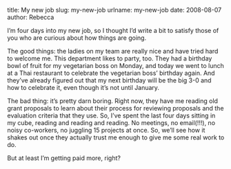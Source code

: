 title: My new job
slug: my-new-job
urlname: my-new-job
date: 2008-08-07
author: Rebecca

I&#x02bc;m four days into my new job, so I thought I&#x02bc;d write a bit to
satisfy those of you who are curious about how things are going.

The good things: the ladies on my team are really nice and have tried hard to
welcome me. This department likes to party, too. They had a birthday bowl of
fruit for my vegetarian boss on Monday, and today we went to lunch at a Thai
restaurant to celebrate the vegetarian boss&#x02bc; birthday again. And
they&#x02bc;ve already figured out that my next birthday will be the big 3-0 and
how to celebrate it, even though it&#x02bc;s not until January.

The bad thing: it&#x02bc;s pretty darn boring. Right now, they have me reading
old grant proposals to learn about their process for reviewing proposals and the
evaluation criteria that they use. So, I&#x02bc;ve spent the last four days
sitting in my cube, reading and reading and reading. No meetings, no email(!!!),
no noisy co-workers, no juggling 15 projects at once. So, we&#x02bc;ll see how
it shakes out once they actually trust me enough to give me some real work to
do.

But at least I&#x02bc;m getting paid more, right?
